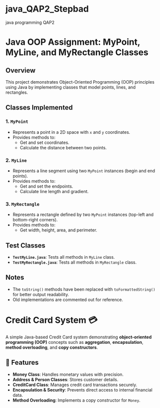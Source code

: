 # java_QAP2_Stepbad
 java programming QAP2

# Java OOP Assignment: MyPoint, MyLine, and MyRectangle Classes

## Overview
This project demonstrates Object-Oriented Programming (OOP) principles using Java by implementing classes that model points, lines, and rectangles.

## Classes Implemented

### 1. `MyPoint`
- Represents a point in a 2D space with `x` and `y` coordinates.
- Provides methods to:
  - Get and set coordinates.
  - Calculate the distance between two points.

### 2. `MyLine`
- Represents a line segment using two `MyPoint` instances (begin and end points).
- Provides methods to:
  - Get and set the endpoints.
  - Calculate line length and gradient.

### 3. `MyRectangle`
- Represents a rectangle defined by two `MyPoint` instances (top-left and bottom-right corners).
- Provides methods to:
  - Get width, height, area, and perimeter.

## Test Classes
- **`TestMyLine.java`**: Tests all methods in `MyLine` class.
- **`TestMyRectangle.java`**: Tests all methods in `MyRectangle` class.

## Notes
- The `toString()` methods have been replaced with `toFormattedString()` for better output readability.
- Old implementations are commented out for reference.

# Credit Card System 💳

A simple Java-based Credit Card system demonstrating **object-oriented programming (OOP)** concepts such as **aggregation**, **encapsulation**, **method overloading**, and **copy constructors**.

## 📌 Features
- **Money Class**: Handles monetary values with precision.
- **Address & Person Classes**: Stores customer details.
- **CreditCard Class**: Manages credit card transactions securely.
- **Encapsulation & Security**: Prevents direct access to internal financial data.
- **Method Overloading**: Implements a copy constructor for `Money`.

